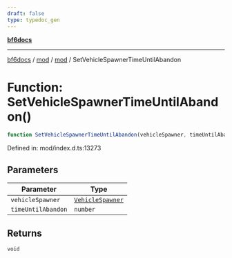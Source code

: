 ```yaml
---
draft: false
type: typedoc_gen
---
```


[**bf6docs**](../../../_index.md)

***

[bf6docs](../../../_index.md) / [mod](../../_index.md) / [mod](../_index.md) / SetVehicleSpawnerTimeUntilAbandon

# Function: SetVehicleSpawnerTimeUntilAbandon()

```ts
function SetVehicleSpawnerTimeUntilAbandon(vehicleSpawner, timeUntilAbandon): void;
```

Defined in: mod/index.d.ts:13273

## Parameters

| Parameter | Type |
| ------ | ------ |
| `vehicleSpawner` | [`VehicleSpawner`](../VehicleSpawner/_index.md) |
| `timeUntilAbandon` | `number` |

## Returns

`void`
